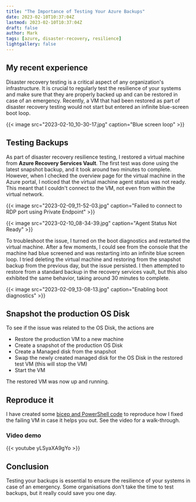 ```yaml
---
title: "The Importance of Testing Your Azure Backups"
date: 2023-02-10T10:37:04Z
lastmod: 2023-02-10T10:37:04Z
draft: false
author: Mark
tags: [azure, disaster-recovery, resilience]
lightgallery: false
---
```


## My recent experience

Disaster recovery testing is a critical aspect of any organization's infrastructure. It is crucial to regularly test the resilience of your systems and make sure that they are properly backed up and can be restored in case of an emergency. Recently, a VM that had been restored as part of disaster recovery testing would not start but entered an infinite blue-screen boot loop.

{{< image src="2023-02-10_10-30-17.jpg" caption="Blue screen loop" >}}

## Testing Backups

As part of disaster recovery resilience testing, I restored a virtual machine from **Azure Recovery Services Vault**. The first test was done using the latest snapshot backup, and it took around two minutes to complete. However, when I checked the overview page for the virtual machine in the Azure portal, I noticed that the virtual machine agent status was not ready. This meant that I couldn't connect to the VM, not even from within the virtual network.

{{< image src="2023-02-09_11-52-03.jpg" caption="Failed to connect to RDP port using Private Endpoint" >}}

{{< image src="2023-02-10_08-34-39.jpg" caption="Agent Status Not Ready" >}}

To troubleshoot the issue, I turned on the boot diagnostics and restarted the virtual machine. After a few moments, I could see from the console that the machine had blue screened and was restarting into an infinite blue screen loop. I tried deleting the virtual machine and restoring from the snapshot backup from the previous day, but the issue persisted. I then attempted to restore from a standard backup in the recovery services vault, but this also exhibited the same behavior, taking around 30 minutes to complete.

{{< image src="2023-02-09_13-08-13.jpg" caption="Enabling boot diagnostics" >}}

## Snapshot the production OS Disk

To see if the issue was related to the OS Disk, the actions are

* Restore the production VM to a new machine
* Create a snapshot of the production OS Disk
* Create a Managed disk from the snapshot
* Swap the newly created managed disk for the OS Disk in the restored test VM (this will stop the VM)
* Start the VM

The restored VM was now up and running.

## Reproduce it

I have created some [bicep and PowerShell code](https://github.com/markallisongit/Scripts/tree/main/azure-vm-restore-failure) to reproduce how I fixed the failing VM in case it helps you out. See the video for a walk-through.

### Video demo

{{< youtube yLSyaXA9gYo >}}

## Conclusion

Testing your backups is essential to ensure the resilience of your systems in case of an emergency. Some organisations don't take the time to test backups, but it really could save you one day.